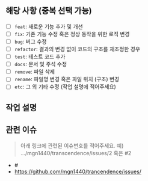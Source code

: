 <!-- PULL REQUEST TEMPLATE -->
<!-- (체크박스 "[ ]" 를 "[x]" 로 변경하여 체크해주세요!) -->

## 해당 사항 (중복 선택 가능)

- [ ] `feat`: 새로운 기능 추가 및 개선
- [ ] `fix`: 기존 기능 수정 혹은 정상 동작을 위한 로직 변경
- [ ] `bug`: 버그 수정
- [ ] `refactor`: 결과의 변경 없이 코드의 구조를 재조정한 경우
- [ ] `test`: 테스트 코드 추가
- [ ] `docs`: 문서 및 주석 수정
- [ ] `remove`: 파일 삭제
- [ ] `rename`: 파일명 변경 혹은 파일 위치 (구조) 변경
- [ ] `etc`: 그 외 기타 수정 (작업 설명에 적어주세요)

## 작업 설명

<!-- 수행한 작업과 그 이유를 설명해주세요. -->
<!-- 이미지를 첨부해주시면 작업물을 리뷰하는데 도움이 됩니다. -->

## 관련 이슈

> 아래 링크에 관련된 이슈번호를 적어주세요. 예) .../mgn1440/transcendence/issues/2 혹은 \#2

- \#
- https://github.com/mgn1440/trancendence/issues/
